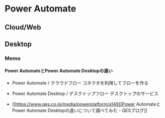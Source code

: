 # Power Automate
## Cloud/Web
## Desktop
### Memo
#### Power AutomateとPower Automate Desktopの違い
 - Power Automate / クラウドフロー
   コネクタを利用してフローを作る
 - Power Automate Desktop / デスクトップフロー
   デスクトップのサービス
  
 - [[https://www.qes.co.jp/media/powerplatform/a149][Power AutomateとPower Automate Desktopの違いについて調べてみた - QESブログ]]
